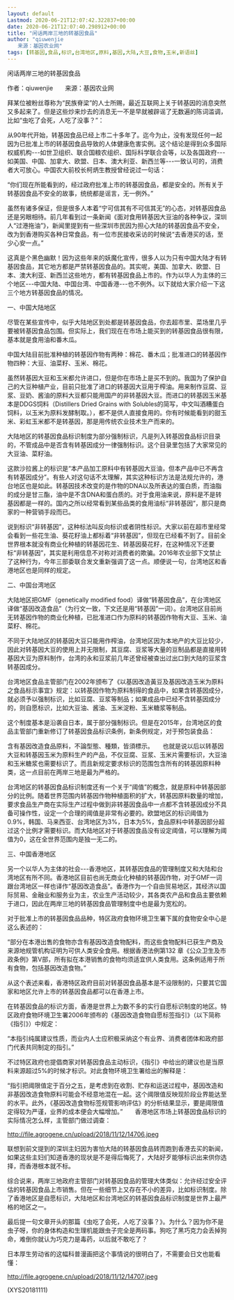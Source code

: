 ```yaml
---
layout: default
Lastmod: 2020-06-21T12:07:42.322837+00:00
date: 2020-06-21T12:07:40.298912+00:00
title: "闲话两岸三地的转基因食品"
author: "qiuwenjie
　　来源：基因农业网"
tags: [转基因,食品,标识,台湾地区,原料,基因,大陆,大豆,食物,玉米,新语丝]
---
```


闲话两岸三地的转基因食品

作者：qiuwenjie　　来源：基因农业网

拜某位被粉丝尊称为“民族脊梁”的人士所赐，最近互联网上关于转基因的消息突然又多起来了。但是这些炒来炒去的消息无一不是早就被辟谣了无数遍的陈词滥调，比如“虫吃了会死，人吃了没事？”：

从90年代开始，转基因食品已经上市二十多年了。迄今为止，没有发现任何一起因为已批准上市的转基因食品导致的人体健康危害实例。这个结论是得到众多国际权威机构---如世卫组织、联合国粮农组织、国际科学联合会等，以及各国政府---如美国、中国、加拿大、欧盟、日本、澳大利亚、新西兰等---一致认可的，消费者大可放心。中国农大前校长柯炳生教授曾经说过一句话：

“你们现在所能看到的，经过政府批准上市的转基因食品，都是安全的。所有关于转基因食品不安全的故事，统统都是谣言，无一例外。”

虽然有诸多保证，但是很多人本着“宁可信其有不可信其无”的心态，对转基因食品还是另眼相待。前几年看到过一条新闻《面对食用转基因大豆油的各种争议，深圳人“过港拖油”》，新闻里提到有一些深圳市民因为担心大陆的转基因食品不安全，改为到香港购买各种日常食品，有一位市民接收采访的时候说“去香港买的话，至少心安一点。”

这真是个黑色幽默！因为这些年来的妖魔化宣传，很多人以为只有中国大陆才有转基因食品，其它地方都是严禁转基因食品的。其实呢，美国、加拿大、欧盟、日本、澳大利亚、新西兰这些地方，都有转基因食品上市的。作为以华人为主体的三个地区---中国大陆、中国台湾、中国香港---也不例外。以下就给大家介绍一下这三个地方转基因食品的情况。

一、中国大陆地区

尽管在某些宣传中，似乎大陆地区到处都是转基因食品，你去超市里、菜场里几乎要被转基因食品包围。但实际上，我们现在在市场上能买到的转基因食品很有限，基本就是食用油和番木瓜。

中国大陆目前批准种植的转基因作物有两种：棉花、番木瓜；批准进口的转基因作物四种：大豆、油菜籽、玉米、棉花。

虽然转基因大豆和玉米都允许进口，但是你在市场上是买不到的。我国为了保护自己的大豆种植产业，目前只批准了进口的转基因大豆用于榨油。用来制作豆腐、豆浆、豆奶、酱油的原料大豆都只能用国产的非转基因大豆。而进口的转基因玉米基本是DDGS饲料（Distillers Dried Grains with Solubles的简写，中文叫酒糟蛋白饲料，以玉米为原料发酵制取。），都不是供人直接食用的。你有时候能看到的甜玉米、彩虹玉米都不是转基因，那是用传统农业技术生产而来的。

大陆地区的转基因食品标识制度为部分强制标识，凡是列入转基因食品标识目录的，不管成品中是否含有转基因成分一律强制标识。这个目录里包括了大家常见的大豆油、菜籽油。

这款沙拉酱上的标识是“本产品加工原料中有转基因大豆油，但本产品中已不再含有转基因成分”。有些人对这句话不太理解，其实这种标识方法是法规允许的，港台地区也是如此。转基因技术改变的是作物的DNA以及所表达的蛋白质，而油脂的成分是甘三酯，油中是不含DNA和蛋白质的。对于食用油来说，原料是不是转基因都是一样的。国内之所以经常看到某些品类的食用油标“非转基因”，那只是商家的一种营销手段而已。

说到标识“非转基因”，这种标法叫反向标识或者阴性标识。大家以前在超市里经常会看到一些花生油、葵花籽油上都标着“非转基因”，但现在已经看不到了。目前全世界根本就没有商业化种植的转基因花生、转基因葵花籽，在这种情况下还要标“非转基因”，其实是利用信息不对称对消费者的欺骗。2016年农业部下文禁止了这种行为，今年三部委联合发文重新强调了这一点。顺便说一句，台湾地区和香港地区也是同样的规定。

二、中国台湾地区

大陆地区把GMF（genetically modified food）译做“转基因食品”，在台湾地区译做“基因改造食品”（为行文一致，下文还是用“转基因”一词）。台湾地区目前尚无转基因作物的商业化种植，已批准进口作为原料的转基因作物有大豆、玉米、油菜籽、棉花。

不同于大陆地区的转基因大豆只能用作榨油，台湾地区因为本地产的大豆比较少，因此对转基因大豆的使用上并无限制，其豆腐、豆浆等大量的豆制品都是直接用转基因大豆为原料制作，台湾的永和豆浆前几年还曾经被查出过出口到大陆的豆浆含转基因成分。

台湾地区食品主管部门在2002年颁布了《以基因改造黃豆及基因改造玉米为原料之食品标示事宜》规定：以转基因作物为原料制得的食品中，如果含转基因成分，就必须予以强制标识，比如豆腐、豆浆等制品；如果成品中已经不含转基因成分的，则自愿标识，比如大豆油、酱油、玉米淀粉、玉米糖浆等制品。

这个制度基本是沿袭自日本，属于部分强制标识。但是在2015年，台湾地区的食品主管部门重新修订了转基因食品标识条例，新条例规定，对于预包装食品：

含有基因改造食品原料，不論型態、種類，皆須標示。　　也就是说以后以转基因大豆和转基因玉米为原料生产的产品，不仅豆腐、豆浆、玉米片需要标识，大豆油和玉米糖浆也需要标识了。而且新规定要求标识的范围包含所有的转基因原料种类，这一点目前在两岸三地是最为严格的。

台湾地区的转基因食品标识制度还有一个关于“阈值”的概念，就是原料中转基因部分的比例。随着世界范围内转基因作物种植面积的扩大，转基因原料数量的增加，要求食品生产商在实际生产过程中做到非转基因食品中一点都不含转基因成分不具备可操作性，设定一个合理的阈值是非常有必要的。欧盟地区的标识阈值为0.9%，韩国、马来西亚、台湾地区为3%，日本为5%，食品原料中转基因部分超过这个比例才需要标识。而大陆地区对于转基因食品没有设定阈值，可以理解为阈值为0，这在全世界范围内是独一无二的。

三、中国香港地区

另一个以华人为主体的社会---香港地区，其转基因食品的管理制度又和大陆和台湾地区有所不同。香港地区目前也尚无商业化种植的转基因作物，对于GMF一词跟台湾地区一样也译作“基因改造食品”。香港作为一个自由贸易地区，其经济以国际贸易、金融业和服务业为主，农业生产活动较少，其各类农产品和食品主要依赖于进口，因此在两岸三地的转基因食品管理制度中也是最为宽松的。

对于批准上市的转基因食品品种，特区政府食物环境卫生署下属的食物安全中心是这么表述的：

“部分在本港出售的食物亦含有基因改造食物配料，而这些食物配料已获生产商及来源地规管机构证明为可供人类安全食用。根据香港法例第132 章《公众卫生及市政条例》第V部，所有拟在本港销售的食物均须适宜供人类食用。这条例适用于所有食物，包括基因改造食物。”

从这个表述来看，香港特区政府目前对转基因食品基本是不设限制的，只要其它国家和地区允许上市的转基因食品都可以在香港上市。

在转基因食品的标识方面，香港是世界上为数不多的实行自愿标识制度的地区。特区政府食物环境卫生署2006年颁布的《基因改造食物自愿标签指引》（以下简称《指引》）中规定：

“本指引纯属建议性质，而业内人士应积极采纳这个有业界、消费者团体和政府部门代表共同制定的指引。”

不过特区政府也提倡商家对转基因食品主动标识，《指引》中给出的建议也是当原料来源超过5%的时候才标识。对此食物环境卫生署给出的解释是：

“指引把阈限值定于百分之五，是考虑到在收割、贮存和运送过程中，基因改造和非基因改造食物原料可能会不经意地混在一起。这个阈限值反映现阶段业界能达至的水平。此外，《基因改造食物标签规管影响评估》的分析结果显示，要是阈限值定得较为严谨，业界的成本便会大幅增加。”　　香港地区市场上转基因食品标识的实际情况怎么样，主管部门做过调查：

http://file.agrogene.cn/upload/2018/11/12/14706.jpeg

联想到前文提到的深圳主妇因为害怕大陆的转基因食品转而跑到香港去买的新闻，如果这些主妇们知道香港的现状是不是得后悔死了，大陆好歹能够标识出来供你选择，而香港根本就不标。

综合说来，两岸三地政府主管部门对转基因食品的管理大体类似：允许经过安全评估的转基因食品上市销售。但在一些细节上又存在不小的差异，比如标识制度。除了香港地区是自愿标识，大陆地区和台湾地区的转基因食品标识制度是世界上最严格的地区之一。

最后提一句文章开头的那篇《虫吃了会死，人吃了没事？》。为什么？因为你不是虫子呀，你的身体构造和生理机能跟虫子完全是两码事。狗吃了黑巧克力会丢掉狗命，难倒你就认为巧克力是毒药，以后就不敢吃了？

日本厚生劳动省的这幅科普漫画把这个事情说的很明白了，不需要会日文也能看懂：

http://file.agrogene.cn/upload/2018/11/12/14707.jpeg

(XYS20181111)

